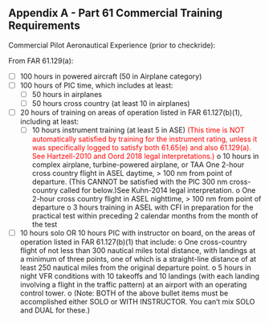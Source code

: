 ## Appendix A - Part 61 Commercial Training Requirements

Commercial Pilot Aeronautical Experience (prior to checkride):

From FAR 61.129(a):
- [ ] 100 hours in powered aircraft (50 in Airplane category)
- [ ] 100 hours of PIC time, which includes at least:
	- [ ] 50 hours in airplanes
	- [ ] 50 hours cross country (at least 10 in airplanes)
- [ ] 20 hours of training on areas of operation listed in FAR 61.127(b)(1), including at least:
	- [ ] 10 hours instrument training (at least 5 in ASE) <span style="color:red;">(This time is NOT automatically satisfied by training for the instrument rating, unless it was specifically logged to satisfy both 61.65(e) and also 61.129(a). See Hartzell-2010 and Oord 2018 legal interpretations.)</span>
o 10 hours in complex airplane, turbine-powered airplane, or TAA
One 2-hour cross country flight in ASEL daytime, > 100 nm from point of departure. (This
CANNOT be satisfied with the PIC 300 nm cross-country called for below.)See Kuhn-2014 legal
interpretation.
o One 2-hour cross country flight in ASEL nighttime, > 100 nm from point of
departure
o 3 hours training in ASEL with CFI in preparation for the practical test within
preceding 2 calendar months from the month of the test
- [ ] 10 hours solo OR 10 hours PIC with instructor on board, on the areas of operation listed
in FAR 61.127(b)(1) that include:
o One cross-country flight of not less than 300 nautical miles total distance, with
landings at a minimum of three points, one of which is a straight-line distance of
at least 250 nautical miles from the original departure point.
o 5 hours in night VFR conditions with 10 takeoffs and 10 landings (with each
landing involving a flight in the traffic pattern) at an airport with an operating
control tower.
o (Note: BOTH of the above bullet items must be accomplished either SOLO or
WITH INSTRUCTOR. You can’t mix SOLO and DUAL for these.)